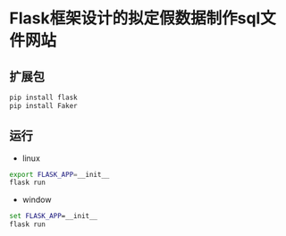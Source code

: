 # Flask框架设计的拟定假数据制作sql文件网站

## 扩展包

``` bash
pip install flask
pip install Faker
```

## 运行

- linux

``` bash
export FLASK_APP=__init__
flask run
```

- window

``` cmd
set FLASK_APP=__init__
flask run
```

